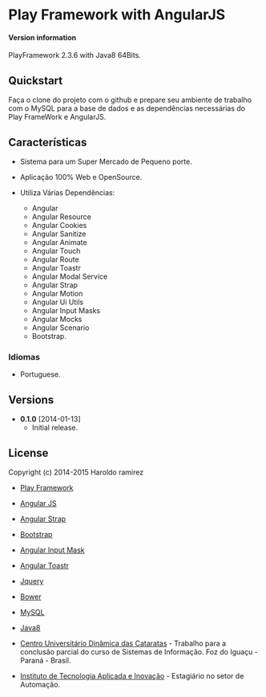 # Play Framework with AngularJS

#### Version information
PlayFramework 2.3.6 with Java8 64Bits.

## Quickstart
Faça o clone do projeto com o github e prepare seu ambiente de trabalho com o MySQL para a base de dados e as dependências necessárias do Play FrameWork e AngularJS.

## Características

* Sistema para um Super Mercado de Pequeno porte.
* Aplicação 100% Web e OpenSource.
* Utiliza Várias Dependências:

	* Angular
	* Angular Resource
	* Angular Cookies
	* Angular Sanitize
	* Angular Animate
	* Angular Touch
	* Angular Route
	* Angular Toastr
	* Angular Modal Service
	* Angular Strap
	* Angular Motion
	* Angular Ui Utils
	* Angular Input Masks
	* Angular Mocks
	* Angular Scenario
	* Bootstrap.


### Idiomas
* Portuguese.

## Versions
* **0.1.0** [2014-01-13]
  * Initial release.

## License

Copyright (c) 2014-2015 Haroldo ramirez

* [Play Framework](https://www.playframework.com/)
* [Angular JS](https://angularjs.org/)
* [Angular Strap](http://mgcrea.github.io/angular-strap/)
* [Bootstrap](http://getbootstrap.com/)
* [Angular Input Mask](https://github.com/assisrafael/angular-input-masks)
* [Angular Toastr](https://github.com/Foxandxss/angular-toastr)
* [Jquery](http://jquery.com/)
* [Bower](http://bower.io/)
* [MySQL](http://www.mysql.com/)
* [Java8](http://www.oracle.com/technetwork/java/javase/downloads/jdk8-downloads-2133151.html)


* [Centro Universitário Dinâmica das Cataratas](http://www.udc.edu.br/v3/udc/) - Trabalho para a conclusão parcial do curso de Sistemas de Informação. Foz do Iguaçu - Paraná - Brasil.
* [Instituto de Tecnologia Aplicada e Inovação](http://www.itai.org.br/) - Estagiário no setor de Automação.
